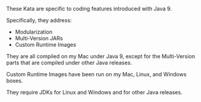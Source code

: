 These Kata are specific to coding features introduced with Java 9.

Specifically, they address:

- Modularization
- Multi-Version JARs
- Custom Runtime Images

They are all compiled on my Mac under Java 9,
except for the Multi-Version parts that are compiled under other Java releases.

Custom Runtime Images have been run on my Mac, Linux, and Windows boxes.

They require JDKs for Linux and Windows and for other Java releases.

